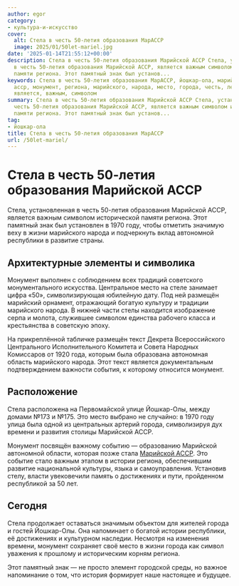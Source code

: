```yaml
---
author: egor
category:
- культура-и-искусство
cover:
  alt: Стела в честь 50-летия образования МарАССР
  image: 2025/01/50let-mariel.jpg
date: '2025-01-14T21:55:12+00:00'
description: Стела в честь 50-летия образования Марийской АССР Стела, установленная
  в честь 50-летия образования Марийской АССР, является важным символом исторической
  памяти региона. Этот памятный знак был установ...
keywords: Стела в честь 50-летия образования МарАССР, йошкар-ола, марийской, стела,
  асср, монумент, региона, марийского, народа, место, города, честь, летия, образования,
  является, важным, символом
summary: Стела в честь 50-летия образования Марийской АССР Стела, установленная в
  честь 50-летия образования Марийской АССР, является важным символом исторической
  памяти региона. Этот памятный знак был установ...
tag:
- йошкар-ола
title: Стела в честь 50-летия образования МарАССР
url: /50let-mariel/
---
```


# Стела в честь 50-летия образования Марийской АССР

Стела, установленная в честь 50-летия образования Марийской АССР, является важным символом исторической памяти региона. Этот памятный знак был установлен в 1970 году, чтобы отметить значимую веху в жизни марийского народа и подчеркнуть вклад автономной республики в развитие страны.

## Архитектурные элементы и символика

Монумент выполнен с соблюдением всех традиций советского монументального искусства. Центральное место на стеле занимает цифра «50», символизирующая юбилейную дату. Под ней размещён марийский орнамент, отражающий богатую культуру и традиции марийского народа. В нижней части стелы находится изображение серпа и молота, служившее символом единства рабочего класса и крестьянства в советскую эпоху.

На прикреплённой табличке размещён текст Декрета Всероссийского Центрального Исполнительного Комитета и Совета Народных Комиссаров от 1920 года, которым была образована автономная область марийского народа. Этот текст является документальным подтверждением важности события, к которому относится монумент.

## Расположение

Стела расположена на Первомайской улице Йошкар-Олы, между домами №173 и №175. Это место выбрано не случайно: в 1970 году улица была одной из центральных артерий города, символизируя дух времени и развития столицы Марийской АССР.

Монумент посвящён важному событию — образованию Марийской автономной области, которая позже стала [Марийской АССР](/stolicza_mariel/). Это событие стало важным этапом в истории региона, обеспечившим развитие национальной культуры, языка и самоуправления. Установив стелу, власти увековечили память о достижениях и пути, пройденном республикой за 50 лет.

## Сегодня

Стела продолжает оставаться значимым объектом для жителей города и гостей Йошкар-Олы. Она напоминает о богатой истории республики, её достижениях и культурном наследии. Несмотря на изменения времени, монумент сохраняет своё место в жизни города как символ уважения к прошлому и историческим корням региона.

Этот памятный знак — не просто элемент городской среды, но важное напоминание о том, что история формирует наше настоящее и будущее.